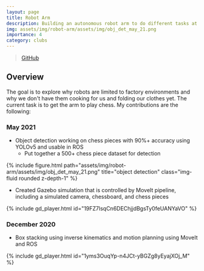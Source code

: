 ```yaml
---
layout: page
title: Robot Arm 
description: Building an autonomous robot arm to do different tasks at ARC
img: assets/img/robot-arm/assets/img/obj_det_may_21.png  
importance: 4
category: clubs
---
```


> [GitHub](https://github.com/purdue-arc/arc_robot_arm)

## Overview 

The goal is to explore why robots are limited to factory environments and why we don't have them cooking for us  and folding our clothes yet. The current task is to get the arm to play chess. My contributions are the following:

### May 2021

- Object detection working on chess pieces with 90%+ accuracy using YOLOv5 and usable in ROS
  - Put together a 500+ chess piece dataset for detection

{% include figure.html path="assets/img/robot-arm/assets/img/obj_det_may_21.png" title="object detection" class="img-fluid rounded z-depth-1" %}

- Created Gazebo simulation that is controlled by MoveIt pipeline, including a simulated camera, chessboard, and chess pieces

{% include gd_player.html id="19FZ7lsqCn6DEChjjdBgsTy0feUANYaVO" %}

### December 2020

- Box stacking using inverse kinematics and motion planning using MoveIt and ROS

{% include gd_player.html id="1yms3OuqYp-n4JCt-yBGZg8yEyajXOj_M" %}